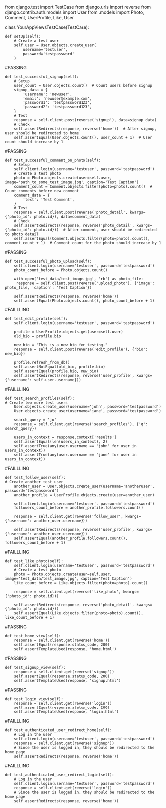 from django.test import TestCase
from django.urls import reverse
from django.contrib.auth.models import User
from .models import Photo, Comment, UserProfile, Like, User


class YourAppViewsTestCase(TestCase):


    def setUp(self):
        # Create a test user
        self.user = User.objects.create_user(
            username='testuser',
            password='testpassword'
        )
#PASSING

    def test_successful_signup(self):
        # Setup
        user_count = User.objects.count()  # Count users before signup
        signup_data = {
            'username': 'newuser',
            'email': 'newuser@example.com',
            'password1': 'testpassword123',
            'password2': 'testpassword123',
        }
        # Test
        response = self.client.post(reverse('signup'), data=signup_data)
        # Check
        self.assertRedirects(response, reverse('home'))  # After signup, user should be redirected to home
        self.assertEqual(User.objects.count(), user_count + 1)  # User count should increase by 1

#PASSING

    def test_successful_comment_on_photo(self):
        # Setup
        self.client.login(username='testuser', password='testpassword')
        # Create a test photo
        photo = Photo.objects.create(user=self.user, image='path_to_some_test_image.jpg', caption='Test Caption')
        comment_count = Comment.objects.filter(photo=photo).count()  # Count comments before new comment
        comment_data = {
            'text': 'Test Comment',
        }
        # Test
        response = self.client.post(reverse('photo_detail', kwargs={'photo_id': photo.id}), data=comment_data)
        # Check
        self.assertRedirects(response, reverse('photo_detail', kwargs={'photo_id': photo.id}))  # After comment, user should be redirected to photo detail
        self.assertEqual(Comment.objects.filter(photo=photo).count(), comment_count + 1)  # Comment count for the photo should increase by 1

#PASSING

    def test_successful_photo_upload(self):
        self.client.login(username='testuser', password='testpassword')
        photo_count_before = Photo.objects.count()
    
        with open('test_data/test_image.jpg', 'rb') as photo_file:
         response = self.client.post(reverse('upload_photo'), {'image': photo_file, 'caption': 'Test Caption'})
    
        self.assertRedirects(response, reverse('home'))
        self.assertEqual(Photo.objects.count(), photo_count_before + 1)
#FAILLLING

    def test_edit_profile(self):
        self.client.login(username='testuser', password='testpassword')
    
        profile = UserProfile.objects.get(user=self.user)
        old_bio = profile.bio
    
        new_bio = "This is a new bio for testing."
        response = self.client.post(reverse('edit_profile'), {'bio': new_bio})
    
        profile.refresh_from_db()
        self.assertNotEqual(old_bio, profile.bio)
        self.assertEqual(profile.bio, new_bio)
        self.assertRedirects(response, reverse('user_profile', kwargs={'username': self.user.username}))

#FAILLLING

    def test_search_profiles(self):
    # Create two more test users
        User.objects.create_user(username='john', password='testpassword')
        User.objects.create_user(username='jane', password='testpassword')
    
        search_query = 'jo'
        response = self.client.get(reverse('search_profiles'), {'q': search_query})
    
        users_in_context = response.context['results']
        self.assertEqual(len(users_in_context), 2)
        self.assertTrue(any(user.username == 'john' for user in users_in_context))
        self.assertTrue(any(user.username == 'jane' for user in users_in_context))

#FAILLLING

    def test_follow_user(self):
    # Create another test user
        another_user = User.objects.create_user(username='anotheruser', password='testpassword')
        another_profile = UserProfile.objects.create(user=another_user)
    
        self.client.login(username='testuser', password='testpassword')
        followers_count_before = another_profile.followers.count()
    
        response = self.client.get(reverse('follow_user', kwargs={'username': another_user.username}))
    
        self.assertRedirects(response, reverse('user_profile', kwargs={'username': another_user.username}))
        self.assertEqual(another_profile.followers.count(), followers_count_before + 1)

#FAILLLING

    def test_like_photo(self):
        self.client.login(username='testuser', password='testpassword')
        # Create a test photo
        photo = Photo.objects.create(user=self.user, image='test_data/test_image.jpg', caption='Test Caption')
        like_count_before = Like.objects.filter(photo=photo).count()
        
        response = self.client.get(reverse('like_photo', kwargs={'photo_id': photo.id}))
   
        self.assertRedirects(response, reverse('photo_detail', kwargs={'photo_id': photo.id}))
        self.assertEqual(Like.objects.filter(photo=photo).count(), like_count_before + 1)

#PASSING

    def test_home_view(self):
        response = self.client.get(reverse('home'))
        self.assertEqual(response.status_code, 200)
        self.assertTemplateUsed(response, 'home.html')

  #PASSING   
  
    def test_signup_view(self):
        response = self.client.get(reverse('signup'))
        self.assertEqual(response.status_code, 200)
        self.assertTemplateUsed(response, 'signup.html')

  #PASSING  
  
    def test_login_view(self):
        response = self.client.get(reverse('login'))
        self.assertEqual(response.status_code, 200)
        self.assertTemplateUsed(response, 'login.html')

  #FAILLLING  
  
    def test_authenticated_user_redirect_home(self):
        # Log in the user
        self.client.login(username='testuser', password='testpassword')
        response = self.client.get(reverse('signup'))
        # Since the user is logged in, they should be redirected to the home page
        self.assertRedirects(response, reverse('home'))

#FAILLLING

    def test_authenticated_user_redirect_login(self):
        # Log in the user
        self.client.login(username='testuser', password='testpassword')
        response = self.client.get(reverse('login'))
        # Since the user is logged in, they should be redirected to the home page
        self.assertRedirects(response, reverse('home'))

